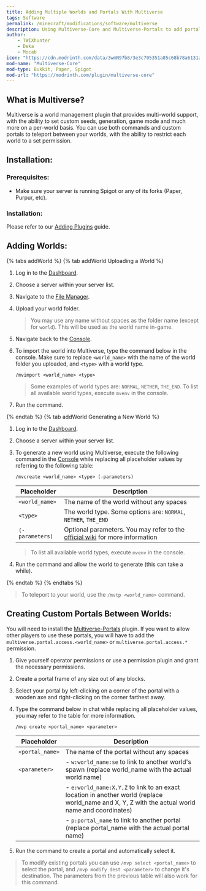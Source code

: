 ```yaml
---
title: Adding Multiple Worlds and Portals With Multiverse
tags: Software
permalink: /minecraft/modifications/software/multiverse
description: Using Multiverse-Core and Multiverse-Portals to add portals to custom worlds
author:
    - TWIXhunter
    - Deka
    - Mocab
icon: "https://cdn.modrinth.com/data/3wmN97b8/3e3c705351a85c68b78a6131aff23f4674b2f71f_96.webp"
mod-name: "Multiverse-Core"
mod-type: Bukkit, Paper, Spigot
mod-url: "https://modrinth.com/plugin/multiverse-core"
---
```


## What is Multiverse?

Multiverse is a world management plugin that provides multi-world support, with the ability to set custom seeds, generation, game mode and much more on a per-world basis. You can use both commands and custom portals to teleport between your worlds, with the ability to restrict each world to a set permission.

## Installation:

### Prerequisites:

- Make sure your server is running Spigot or any of its forks (Paper, Purpur, etc).

### Installation:

Please refer to our [Adding Plugins](/minecraft/modifications/general/adding-plugins) guide.

## Adding Worlds:

{% tabs addWorld %}
{% tab addWorld Uploading a World %}

1. Log in to the [Dashboard](https://client.falixnodes.net/).

2. Choose a server within your server list.

3. Navigate to the [File Manager](https://client.falixnodes.net/server/filemanager).

4. Upload your world folder.

    > You may use any name without spaces as the folder name (except for `world`). This will be used as the world name in-game.

5. Navigate back to the [Console](https://client.falixnodes.net/server/console).

6. To import the world into Multiverse, type the command below in the console. Make sure to replace `<world_name>` with the name of the world folder you uploaded, and `<type>` with a world type.

    ```
    /mvimport <world_name> <type>
    ```

    > Some examples of world types are: `NORMAL`, `NETHER`, `THE_END`. To list all available world types, execute `mvenv` in the console.

7. Run the command.

{% endtab %}
{% tab addWorld Generating a New World %}

1. Log in to the [Dashboard](https://client.falixnodes.net/).

2. Choose a server within your server list.

3. To generate a new world using Multiverse, execute the following command in the [Console](https://client.falixnodes.net/server/console) while replacing all placeholder values by referring to the following table:

    ```
    /mvcreate <world_name> <type> (-parameters)
    ```

    | Placeholder     | Description                                                                                                                                                         |
    | --------------- | ------------------------------------------------------------------------------------------------------------------------------------------------------------------- |
    | `<world_name>`  | The name of the world without any spaces                                                                                                                            |
    | `<type>`        | The world type. Some options are: `NORMAL`, `NETHER`, `THE_END`                                                                                                     |
    | `(-parameters)` | Optional parameters. You may refer to the [official wiki](https://github.com/Multiverse/Multiverse-Core/wiki/Command-Reference#create-command) for more information |

    > To list all available world types, execute `mvenv` in the console.

4. Run the command and allow the world to generate (this can take a while).

{% endtab %}
{% endtabs %}

> To teleport to your world, use the `/mvtp <world_name>` command.

## Creating Custom Portals Between Worlds:

You will need to install the [Multiverse-Portals](https://modrinth.com/plugin/multiverse-portals) plugin. If you want to allow other players to use these portals, you will have to add the `multiverse.portal.access.<world_name>` or `multiverse.portal.access.*` permission.

1. Give yourself operator permissions or use a permission plugin and grant the necessary permissions.

2. Create a portal frame of any size out of any blocks.

3. Select your portal by left-clicking on a corner of the portal with a wooden axe and right-clicking on the corner farthest away.

4. Type the command below in chat while replacing all placeholder values, you may refer to the table for more information.

    ```
    /mvp create <portal_name> <parameter>
    ```

    | Placeholder     | Description                                                                                                                                      |
    | --------------- | ------------------------------------------------------------------------------------------------------------------------------------------------ |
    | `<portal_name>` | The name of the portal without any spaces                                                                                                        |
    | `<parameter>`   | - `w:world_name:se` to link to another world's spawn (replace world_name with the actual world name)                                             |
    |                 | - `e:world_name:X,Y,Z` to link to an exact location in another world (replace world_name and X, Y, Z with the actual world name and coordinates) |
    |                 | - `p:portal_name` to link to another portal (replace portal_name with the actual portal name)                                                    |

5. Run the command to create a portal and automatically select it.

> To modify existing portals you can use `/mvp select <portal_name>` to select the portal, and `/mvp modify dest <parameter>` to change it's destination. The parameters from the previous table will also work for this command.
